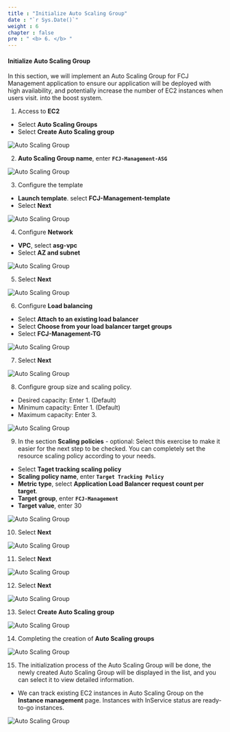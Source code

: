 ```yaml
---
title : "Initialize Auto Scaling Group"
date : "`r Sys.Date()`"
weight : 6
chapter : false
pre : " <b> 6. </b> "
---
```


#### Initialize Auto Scaling Group

In this section, we will implement an Auto Scaling Group for FCJ Management application to ensure our application will be deployed with high availability, and potentially increase the number of EC2 instances when users visit. into the boost system.

1. Access to **EC2**

- Select **Auto Scaling Groups**
- Select **Create Auto Scaling group**


![Auto Scaling Group](/images/6-LaunchAutoScalingGroup/0001-createasg.png?featherlight=false&width=90pc)

2. **Auto Scaling Group name**, enter **```FCJ-Management-ASG```**


![Auto Scaling Group](/images/6-LaunchAutoScalingGroup/0002-createasg.png?featherlight=false&width=90pc)

3. Configure the template

- **Launch template**. select **FCJ-Management-template**
- Select **Next**

![Auto Scaling Group](/images/6-LaunchAutoScalingGroup/0003-createasg.png?featherlight=false&width=90pc)

4. Configure **Network**

- **VPC**, select **asg-vpc**
- Select **AZ and subnet**

![Auto Scaling Group](/images/6-LaunchAutoScalingGroup/0004-createasg.png?featherlight=false&width=90pc)

5. Select **Next**

![Auto Scaling Group](/images/6-LaunchAutoScalingGroup/0005-createasg.png?featherlight=false&width=90pc)

6. Configure **Load balancing**

- Select **Attach to an existing load balancer**
- Select **Choose from your load balancer target groups**
- Select **FCJ-Management-TG**

![Auto Scaling Group](/images/6-LaunchAutoScalingGroup/0006-createasg.png?featherlight=false&width=90pc)

7. Select **Next**

![Auto Scaling Group](/images/6-LaunchAutoScalingGroup/0007-createasg.png?featherlight=false&width=90pc)

8. Configure group size and scaling policy.

- Desired capacity: Enter 1. (Default)
- Minimum capacity: Enter 1. (Default)
- Maximum capacity: Enter 3.

![Auto Scaling Group](/images/6-LaunchAutoScalingGroup/0008-createasg.png?featherlight=false&width=90pc)

9. In the section **Scaling policies** - optional: Select this exercise to make it easier for the next step to be checked. You can completely set the resource scaling policy according to your needs.

- Select **Taget tracking scaling policy**
- **Scaling policy name**, enter **```Target Tracking Policy```**
- **Metric type**, select **Application Load Balancer request count per target**.
- **Target group**, enter **```FCJ-Management```**
- **Target value**, enter 30

![Auto Scaling Group](/images/6-LaunchAutoScalingGroup/0009-createasg.png?featherlight=false&width=90pc)

10. Select **Next**

![Auto Scaling Group](/images/6-LaunchAutoScalingGroup/00010-createasg.png?featherlight=false&width=90pc)

11. Select **Next**

![Auto Scaling Group](/images/6-LaunchAutoScalingGroup/00011-createasg.png?featherlight=false&width=90pc)

12. Select **Next**

![Auto Scaling Group](/images/6-LaunchAutoScalingGroup/00012-createasg.png?featherlight=false&width=90pc)

13. Select **Create Auto Scaling group**

![Auto Scaling Group](/images/6-LaunchAutoScalingGroup/00013-createasg.png?featherlight=false&width=90pc)

14. Completing the creation of **Auto Scaling groups**

![Auto Scaling Group](/images/6-LaunchAutoScalingGroup/00014-createasg.png?featherlight=false&width=90pc)

15. The initialization process of the Auto Scaling Group will be done, the newly created Auto Scaling Group will be displayed in the list, and you can select it to view detailed information.

- We can track existing EC2 instances in Auto Scaling Group on the **Instance management** page. Instances with InService status are ready-to-go instances.

![Auto Scaling Group](/images/6-LaunchAutoScalingGroup/00015-createasg.png?featherlight=false&width=90pc)